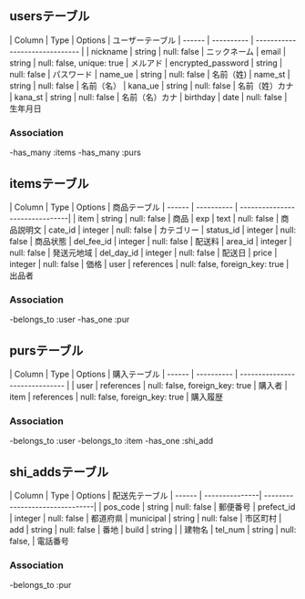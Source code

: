 ## usersテーブル
| Column | Type       | Options                         | ユーザーテーブル
| ------ | ---------- | ------------------------------  |
| nickname  | string | null: false                      | ニックネーム
| email | string | null: false, unique: true            | メルアド
| encrypted_password | string | null: false             | パスワード
| name_ue   | string | null: false                      | 名前（姓)
| name_st   | string | null: false                      | 名前（名）
| kana_ue   | string | null: false                      | 名前（姓）カナ
| kana_st   | string | null: false                      | 名前（名）カナ
| birthday  | date   | null: false                      | 生年月日

### Association
-has_many :items
-has_many :purs


## itemsテーブル
| Column | Type       | Options                        | 商品テーブル
| ------ | ---------- | -------------------------------|
| item   | string     | null: false                    | 商品
| exp    | text       | null: false                    | 商品説明文
| cate_id   | integer  | null: false                   | カテゴリー
| status_id | integer  | null: false                   | 商品状態
| del_fee_id | integer | null: false                   | 配送料
| area_id   | integer  | null: false                   | 発送元地域
| del_day_id | integer | null: false                   | 配送日
| price  | integer    | null: false                    | 価格
| user | references | null: false, foreign_key: true   |出品者

### Association
-belongs_to :user
-has_one :pur


## pursテーブル
| Column | Type       | Options                        | 購入テーブル
| ------ | ---------- | ------------------------------ |
| user   | references | null: false, foreign_key: true | 購入者
| item   | references | null: false, foreign_key: true | 購入履歴

### Association
-belongs_to :user
-belongs_to :item
-has_one :shi_add


## shi_addsテーブル

| Column | Type           | Options                        | 配送先テーブル
| ------ | ---------------| -------------------------------|
| pos_code | string       | null: false                    | 郵便番号
| prefect_id | integer    | null: false                    | 都道府県
| municipal | string      | null: false                    | 市区町村
| add |  string           | null: false                    | 番地
| build | string          |                                | 建物名
| tel_num | string        | null: false,                   | 電話番号

### Association
-belongs_to :pur

<!-- 以下はメモ欄 -------------------------------------------------------------------------------------------------------->

<!-- foreign_key: true -->
<!-- 購入履歴必要か -->
<!-- integer -->
<!-- Shipping address = 配送先 -->
<!-- スペルミスに気づきやすいようにカラムはなるべく短くする -->
<!-- Purchase history=購入履歴 しかし勘違いだったw-->
<!-- references -->